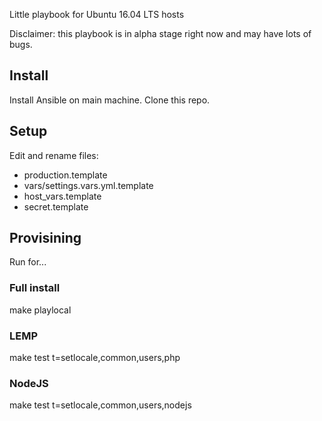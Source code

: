 Little playbook for Ubuntu 16.04 LTS hosts

Disclaimer: this playbook is in alpha stage right now and may have lots of bugs.

## Install

Install Ansible on main machine. Clone this repo.

## Setup

Edit and rename files:

- production.template
- vars/settings.vars.yml.template
- host_vars.template
- secret.template

## Provisining

Run for...

### Full install

make playlocal

### LEMP

make test t=setlocale,common,users,php

### NodeJS

make test t=setlocale,common,users,nodejs
